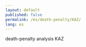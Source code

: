 ```yaml
---
layout: default
published: false
permalink: /es/death-penalty/KAZ/
lang: es
---
```


death-penalty analysis KAZ
